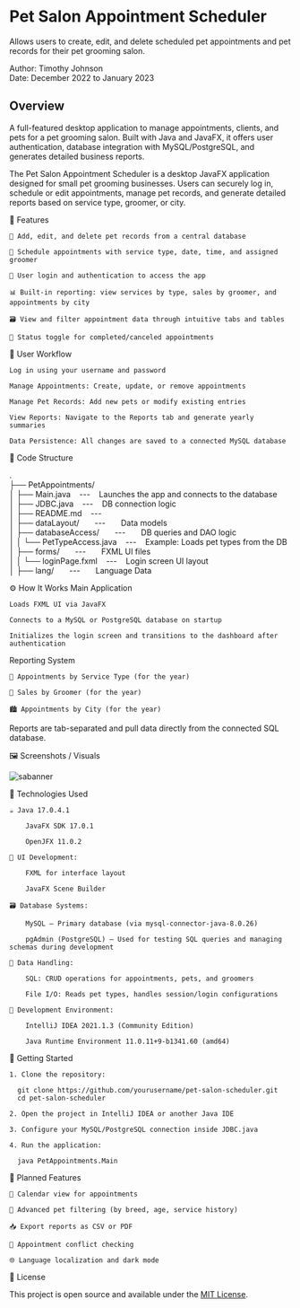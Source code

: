 # Pet Salon Appointment Scheduler
Allows users to create, edit, and delete scheduled pet appointments and pet records for their pet grooming salon.

Author: Timothy Johnson <br>
Date: December 2022 to January 2023

## Overview

A full-featured desktop application to manage appointments, clients, and pets for a pet grooming salon.
Built with Java and JavaFX, it offers user authentication, database integration with MySQL/PostgreSQL, and generates detailed business reports.

The Pet Salon Appointment Scheduler is a desktop JavaFX application designed for small pet grooming businesses.
Users can securely log in, schedule or edit appointments, manage pet records, and generate detailed reports based on service type, groomer, or city.

🧩 Features

    🐶 Add, edit, and delete pet records from a central database

    📅 Schedule appointments with service type, date, time, and assigned groomer

    👤 User login and authentication to access the app

    📊 Built-in reporting: view services by type, sales by groomer, and appointments by city

    🗃️ View and filter appointment data through intuitive tabs and tables

    🧾 Status toggle for completed/canceled appointments

🔄 User Workflow

    Log in using your username and password

    Manage Appointments: Create, update, or remove appointments

    Manage Pet Records: Add new pets or modify existing entries

    View Reports: Navigate to the Reports tab and generate yearly summaries

    Data Persistence: All changes are saved to a connected MySQL database


📁 Code Structure

. <br>
├── PetAppointments/ <br>
│   ├── Main.java &nbsp;&nbsp;&nbsp;---&nbsp;&nbsp;&nbsp; Launches the app and connects to the database <br>
│   ├── JDBC.java &nbsp;&nbsp;&nbsp;---&nbsp;&nbsp;&nbsp; DB connection logic <br>
│   ├── README.md &nbsp;&nbsp;&nbsp;---&nbsp;&nbsp;&nbsp; <br>
│   ├── dataLayout/ &nbsp;&nbsp;&nbsp;&nbsp;&nbsp;&nbsp;---&nbsp;&nbsp;&nbsp;&nbsp;&nbsp;&nbsp; Data models <br>
│   ├── databaseAccess/ &nbsp;&nbsp;&nbsp;&nbsp;&nbsp;&nbsp;---&nbsp;&nbsp;&nbsp;&nbsp;&nbsp;&nbsp; DB queries and DAO logic <br>
│   │   └── PetTypeAccess.java &nbsp;&nbsp;&nbsp;---&nbsp;&nbsp;&nbsp; Example: Loads pet types from the DB <br>
│   ├── forms/ &nbsp;&nbsp;&nbsp;&nbsp;&nbsp;&nbsp;---&nbsp;&nbsp;&nbsp;&nbsp;&nbsp;&nbsp; FXML UI files <br>
│   │   └── loginPage.fxml &nbsp;&nbsp;&nbsp;---&nbsp;&nbsp;&nbsp; Login screen UI layout <br>
│   ├── lang/ &nbsp;&nbsp;&nbsp;&nbsp;&nbsp;&nbsp;---&nbsp;&nbsp;&nbsp;&nbsp;&nbsp;&nbsp; Language Data <br>

⚙️ How It Works
Main Application

    Loads FXML UI via JavaFX

    Connects to a MySQL or PostgreSQL database on startup

    Initializes the login screen and transitions to the dashboard after authentication

Reporting System

    🧾 Appointments by Service Type (for the year)

    💇 Sales by Groomer (for the year)

    🏙️ Appointments by City (for the year)

Reports are tab-separated and pull data directly from the connected SQL database.

🖼️ Screenshots / Visuals

![sabanner](https://github.com/user-attachments/assets/8c4f47fc-2890-4ff6-9979-31c3c86b0c0f)


🧰 Technologies Used

    ☕ Java 17.0.4.1

        JavaFX SDK 17.0.1

        OpenJFX 11.0.2

    🧩 UI Development:

        FXML for interface layout

        JavaFX Scene Builder

    🗃️ Database Systems:

        MySQL – Primary database (via mysql-connector-java-8.0.26)

        pgAdmin (PostgreSQL) – Used for testing SQL queries and managing schemas during development

    📄 Data Handling:

        SQL: CRUD operations for appointments, pets, and groomers

        File I/O: Reads pet types, handles session/login configurations

    🧪 Development Environment:

        IntelliJ IDEA 2021.1.3 (Community Edition)

        Java Runtime Environment 11.0.11+9-b1341.60 (amd64)

🚀 Getting Started

    1. Clone the repository:

      git clone https://github.com/yourusername/pet-salon-scheduler.git
      cd pet-salon-scheduler
      
    2. Open the project in IntelliJ IDEA or another Java IDE

    3. Configure your MySQL/PostgreSQL connection inside JDBC.java

    4. Run the application:
    
      java PetAppointments.Main

🌱 Planned Features

    📆 Calendar view for appointments

    🐾 Advanced pet filtering (by breed, age, service history)

    📥 Export reports as CSV or PDF

    🛑 Appointment conflict checking

    🌐 Language localization and dark mode

🪪 License

This project is open source and available under the [MIT License](https://opensource.org/license/mit).
